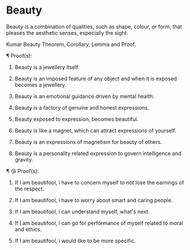 # Beauty
Beauty is a combination of qualities, such as shape, colour, or form, that pleases the aesthetic senses, especially the sight.

Kumar Beauty Theorem, Corollary, Lemma and Proof.

¶ Proof(s):

1. Beauty is a jewellery itself.

2. Beauty is an imposed feature of any object and when it is exposed becomes a jewellery.

3. Beauty is an emotional guidance driven by mental health.

4. Beauty is a factory of genuine and honest expressions.

5. Beauty exposed to expression, becomes beautiful.

6. Beauty is like a magnet, which can attract expressions of yourself.

7. Beauty is an expressions of magnetism for beauty of others.

8. Beauty is a personality related expression to govern intelligence and gravity.


¶ 😘 Proof(s):

1. If I am beautifool, i have to concern myself to not lose the earnings of the respect.

2. If I am beautifool, i have to worry about smart and caring people.

3. If I am beautifool, i can understand myself, what's next.

4. If I am beautifool, i can go for performance of myself related to moral and ethics.

4. If I am beautifool, i would like to be more specific.
